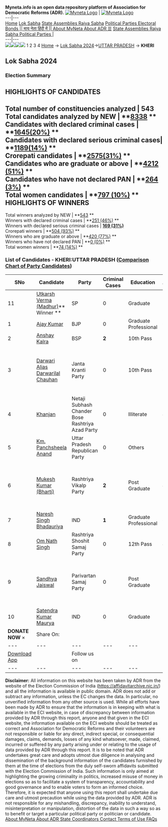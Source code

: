 **Myneta.info is an open data repository platform of Association for Democratic Reforms (ADR).**
[![Myneta Logo](https://www.myneta.info/lib/img/myneta-logo.png)](https://www.myneta.info/) | [![Myneta Logo](https://www.myneta.info/lib/img/adr-logo.png)](https://adrindia.org)  
---|---  
[Home](https://www.myneta.info/) [Lok Sabha](https://www.myneta.info/#ls "Lok Sabha") [ State Assemblies ](https://www.myneta.info/#sa "State Assemblies") [Rajya Sabha](https://www.myneta.info/#rs "Rajya Sabha") [Political Parties ](https://www.myneta.info/party "Political Parties") [ Electoral Bonds ](https://www.myneta.info/electoral_bonds "Electoral Bonds") [ || माय नेता हिंदी में || ](https://translate.google.co.in/translate?prev=hp&hl=en&js=y&u=www.myneta.info&sl=en&tl=hi&history_state0=) [ About MyNeta ](https://adrindia.org/content/about-myneta) [ About ADR ](https://adrindia.org/about-adr/who-we-are) [☰](javascript:void\(0\))
[ State Assemblies ](https://www.myneta.info/#sa "State Assemblies") [ Rajya Sabha ](https://www.myneta.info/#rs "Rajya Sabha") [ Political Parties ](https://www.myneta.info/party "Political Parties")
|   
---|---  
![](https://www.myneta.info/lib/img/banner/banner-1.png)![](https://www.myneta.info/lib/img/banner/banner-2.png)![](https://www.myneta.info/lib/img/banner/banner-3.png)![](https://www.myneta.info/lib/img/banner/banner-4.png)
1  2  3  4 
[Home](https://www.myneta.info/) → [Lok Sabha 2024](https://www.myneta.info/LokSabha2024/)→[UTTAR PRADESH](https://www.myneta.info/LokSabha2024/index.php?action=show_constituencies&state_id=35) → **KHERI**
### 
## Lok Sabha 2024
###  Election Summary 
HIGHLIGHTS OF CANDIDATES  
---  
Total number of constituencies analyzed |  543   
Total candidates analyzed by NEW | **[8338](https://www.myneta.info/LokSabha2024/index.php?action=summary&subAction=candidates_analyzed&sort=candidate#summary) **  
Candidates with declared criminal cases | **[1645(20%)](https://www.myneta.info/LokSabha2024/index.php?action=summary&subAction=crime&sort=candidate#summary) **  
Candidates with declared serious criminal cases| **[1189(14%)](https://www.myneta.info/LokSabha2024/index.php?action=summary&subAction=serious_crime&sort=candidate#summary) **  
Crorepati candidates | **[2575(31%)](https://www.myneta.info/LokSabha2024/index.php?action=summary&subAction=crorepati&sort=candidate#summary) **  
Candidates who are graduate or above | **[4212 (51%)](https://www.myneta.info/LokSabha2024/index.php?action=summary&subAction=education&sort=candidate#summary) **  
Candidates who have not declared PAN | **[264 (3%)](https://www.myneta.info/LokSabha2024/index.php?action=summary&subAction=without_pan&sort=candidate#summary) **  
Total women candidates | **[797 (10%)](https://www.myneta.info/LokSabha2024/index.php?action=summary&subAction=women_candidate&sort=candidate#summary) **  
HIGHLIGHTS OF WINNERS  
---  
Total winners analyzed by NEW | **[543](https://www.myneta.info/LokSabha2024/index.php?action=summary&subAction=winner_analyzed&sort=candidate#summary) **  
Winners with declared criminal cases | **[251 (46%)](https://www.myneta.info/LokSabha2024/index.php?action=summary&subAction=winner_crime&sort=candidate#summary) **  
Winners with declared serious criminal cases | **[169 (31%)](https://www.myneta.info/LokSabha2024/index.php?action=summary&subAction=winner_serious_crime&sort=candidate#summary)**  
Crorepati winners | **[504 (93%)](https://www.myneta.info/LokSabha2024/index.php?action=summary&subAction=winner_crorepati&sort=candidate#summary) **  
Winners who are graduate or above | **[420 (77%)](https://www.myneta.info/LokSabha2024/index.php?action=summary&subAction=winner_education&sort=candidate#summary) **  
Winners who have not declared PAN | **[0 (0%)](https://www.myneta.info/LokSabha2024/index.php?action=summary&subAction=winner_without_pan&sort=candidate#summary) **  
Total women winners | **[74 (14%)](https://www.myneta.info/LokSabha2024/index.php?action=summary&subAction=winner_women&sort=candidate#summary) **  
### List of Candidates - KHERI:UTTAR PRADESH ([Comparison Chart of Party Candidates](https://www.myneta.info/LokSabha2024/comparisonchart.php?constituency_id=476))
SNo | Candidate| Party| Criminal Cases| Education| Age| Total Assets| Liabilities  
---|---|---|---|---|---|---|---  
11  | [Utkarsh Verma (Madhur)](https://www.myneta.info/LokSabha2024/candidate.php?candidate_id=5211)** Winner ** | SP | 0 | Graduate| 38 | Rs 4,82,96,178 ~ 4 Crore+ | Rs 48,14,945 ~ 48 Lacs+  
1  | [Ajay Kumar](https://www.myneta.info/LokSabha2024/candidate.php?candidate_id=5073) | BJP | 0 | Graduate Professional| 63 | Rs 6,25,72,088 ~ 6 Crore+ | Rs 0 ~   
2  | [Anshay Kalra](https://www.myneta.info/LokSabha2024/candidate.php?candidate_id=5210) | BSP | **2** | 10th Pass| 30 | Rs 8,32,38,839 ~ 8 Crore+ | Rs 30,00,000 ~ 30 Lacs+  
3  | [Darwari Alias Darwarilal Chauhan](https://www.myneta.info/LokSabha2024/candidate.php?candidate_id=6463) | Janta Kranti Party | 0 | 10th Pass| 60 | ![](https://myneta.info/image_v2.php?myneta_folder=LokSabha2024&candidate_id=6463&col=ta) | ![](https://myneta.info/image_v2.php?myneta_folder=LokSabha2024&candidate_id=6463&col=lia)  
4  | [Khanjan](https://www.myneta.info/LokSabha2024/candidate.php?candidate_id=6458) | Netaji Subhash Chander Bose Rashtriya Azad Party | 0 | Illiterate| 49 | Rs 13,90,000 ~ 13 Lacs+ | Rs 0 ~   
5  | [Km. Panchsheela Anand](https://www.myneta.info/LokSabha2024/candidate.php?candidate_id=6459) | Uttar Pradesh Republican Party | 0 | Others| 32 | Nil | Rs 0 ~   
6  | [Mukesh Kumar (Bharti)](https://www.myneta.info/LokSabha2024/candidate.php?candidate_id=6464) | Rashtriya Vikalp Party | **2** | Post Graduate| 41 | ![](https://myneta.info/image_v2.php?myneta_folder=LokSabha2024&candidate_id=6464&col=ta) | ![](https://myneta.info/image_v2.php?myneta_folder=LokSabha2024&candidate_id=6464&col=lia)  
7  | [Naresh Singh Bhadauriya](https://www.myneta.info/LokSabha2024/candidate.php?candidate_id=6466) | IND | **1** | Graduate Professional| 60 | Rs 1,97,90,000 ~ 1 Crore+ | Rs 2,00,000 ~ 2 Lacs+  
8  | [Om Nath Singh](https://www.myneta.info/LokSabha2024/candidate.php?candidate_id=6460) | Rashtriya Shoshit Samaj Party | 0 | 12th Pass| 41 | Rs 17,00,000 ~ 17 Lacs+ | Rs 0 ~   
9  | [Sandhya Jaiswal](https://www.myneta.info/LokSabha2024/candidate.php?candidate_id=6465) | Parivartan Samaj Party | 0 | Post Graduate| 31 | ![](https://myneta.info/image_v2.php?myneta_folder=LokSabha2024&candidate_id=6465&col=ta) | ![](https://myneta.info/image_v2.php?myneta_folder=LokSabha2024&candidate_id=6465&col=lia)  
10  | [Satendra Kumar Maurya](https://www.myneta.info/LokSabha2024/candidate.php?candidate_id=6462) | IND | 0 | Graduate| 35 | Rs 1,41,48,641 ~ 1 Crore+ | Rs 0 ~   
|  **DONATE NOW** × |  Share On:  | [](https://api.whatsapp.com/send?text=https%3A%2F%2Fmyneta.info%2Fpunjab2022%2Findex.php%3Faction%3Dshow_constituencies%26state_id%3D19) | [](https://www.facebook.com/sharer/sharer.php?u=https%3A%2F%2Fmyneta.info%2Fpunjab2022%2Findex.php%3Faction%3Dshow_constituencies%26state_id%3D19) | [](https://twitter.com/share?url=https%3A%2F%2Fmyneta.info%2Fpunjab2022%2Findex.php%3Faction%3Dshow_constituencies%26state_id%3D19)  
---|---|---|---|---  
| [ Download App ](https://play.google.com/store/apps/details?id=com.webrosoft.myneta1&pcampaignid=pcampaignidMKT-Other-global-all-co-prtnr-py-PartBadge-Mar2515-1) | [](https://play.google.com/store/apps/details?id=com.webrosoft.myneta1&pcampaignid=pcampaignidMKT-Other-global-all-co-prtnr-py-PartBadge-Mar2515-1) |  Follow us on  | [](https://www.facebook.com/adrindia.org/) | [](https://twitter.com/adrspeaks) | [](https://groups.google.com/g/national-election-watch?hl=en&pli=1) | [](https://www.instagram.com/adrspeaks/) | [](https://www.youtube.com/user/adrspeaks) | [](https://sharechat.com/profile/adrspeaks)  
---|---|---|---|---|---|---|---|---  
**Disclaimer:** All information on this website has been taken by ADR from the website of the Election Commission of India (https://affidavitarchive.nic.in/) and all the information is available in public domain. ADR does not add or subtract any information, unless the EC changes the data. In particular, no unverified information from any other source is used. While all efforts have been made by ADR to ensure that the information is in keeping with what is available in the ECI website, in case of discrepancy between information provided by ADR through this report, anyone and that given in the ECI website, the information available on the ECI website should be treated as correct and Association for Democratic Reforms and their volunteers are not responsible or liable for any direct, indirect special, or consequential damages, claims, demands, losses of any kind whatsoever, made, claimed, incurred or suffered by any party arising under or relating to the usage of data provided by ADR through this report. It is to be noted that ADR undertakes great care and adopts utmost due diligence in analysing and dissemination of the background information of the candidates furnished by them at the time of elections from the duly self-sworn affidavits submitted with the Election Commission of India. Such information is only aimed at highlighting the growing criminality in politics, increased misuse of money in elections so as to facilitate a system of transparency, accountability and good governance and to enable voters to form an informed choice. Therefore, it is expected that anyone using this report shall undertake due care and utmost precaution while using the data provided by ADR. ADR is not responsible for any mishandling, discrepancy, inability to understand, misinterpretation or manipulation, distortion of the data in such a way so as to benefit or target a particular political party or politician or candidate. 
[ About MyNeta ](https://adrindia.org/content/about-myneta) [ About ADR ](https://adrindia.org/about-adr/who-we-are) [ State Coordinators ](https://adrindia.org/about-adr/state-coordinators) [ Contact ](https://adrindia.org/contact-us) [ Terms of Use ](https://adrindia.org/content/adr-terms-use) [ FAQs ](https://adrindia.org/content/faqs)
